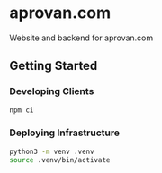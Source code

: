 # aprovan.com

Website and backend for aprovan.com

## Getting Started

### Developing Clients

```sh
npm ci
```

### Deploying Infrastructure

```sh
python3 -m venv .venv
source .venv/bin/activate
```
